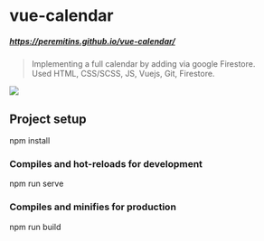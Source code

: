 # vue-calendar

##### https://peremitins.github.io/vue-calendar/

> Implementing a full calendar by adding via google Firestore.<br>
> Used HTML, CSS/SCSS, JS, Vuejs, Git, Firestore.

[![](https://github.com/peremitins/vue-calendar/blob/main/screen.jpg)](https://peremitins.github.io/vue-calendar/)

## Project setup

npm install

### Compiles and hot-reloads for development

npm run serve

### Compiles and minifies for production

npm run build
